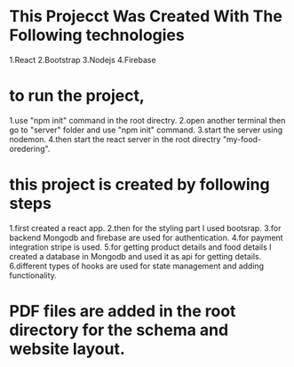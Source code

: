 # This Projecct Was Created With The Following technologies
1.React
2.Bootstrap
3.Nodejs
4.Firebase

# to run the project,
1.use "npm init" command in the root directry.
2.open another terminal then go to "server" folder and use "npm init" command.
3.start the server using nodemon.
4.then start the react server in the root directry "my-food-oredering".

# this project is created by following steps
1.first created a react app.
2.then for the styling part I used bootsrap.
3.for backend Mongodb and firebase are used for authentication.
4.for payment integration stripe is used.
5.for getting product details and food details I created a database in Mongodb and used it as api for getting details.
6.different types of hooks are used for state management and adding functionality.

# PDF files are added in the root directory for the schema and website layout.


